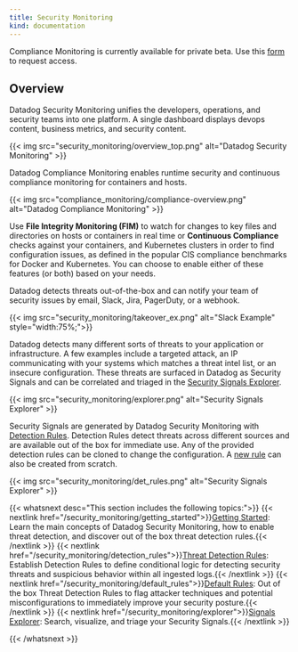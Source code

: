 ```yaml
---
title: Security Monitoring
kind: documentation
---
```


<div class="alert alert-warning">
Compliance Monitoring is currently available for private beta. Use this <a href="https://docs.google.com/forms/d/e/1FAIpQLScTA913tNGptcAeNNdWlvgECjekYoDVJwR-OkMtZYnJnq-FWw/viewform">form</a> to request access.
</div>

## Overview

Datadog Security Monitoring unifies the developers, operations, and security teams into one platform. A single dashboard displays devops content, business metrics, and security content.

{{< img src="security_monitoring/overview_top.png" alt="Datadog Security Monitoring" >}}

Datadog Compliance Monitoring enables runtime security and continuous compliance monitoring for containers and hosts.

{{< img src="compliance_monitoring/compliance-overview.png" alt="Datadog Compliance Monitoring" >}}

Use **File Integrity Monitoring (FIM)** to watch for changes to key files and directories on hosts or containers in real time or **Continuous Compliance** checks against your containers, and Kubernetes clusters in order to find configuration issues, as defined in the popular CIS compliance benchmarks for Docker and Kubernetes. You can choose to enable either of these features (or both) based on your needs.

Datadog detects threats out-of-the-box and can notify your team of security issues by email, Slack, Jira, PagerDuty, or a webhook.

{{< img src="security_monitoring/takeover_ex.png" alt="Slack Example"  style="width:75%;">}}

Datadog detects many different sorts of threats to your application or infrastructure. A few examples include a targeted attack, an IP communicating with your systems which matches a threat intel list, or an insecure configuration. These threats are surfaced in Datadog as Security Signals and can be correlated and triaged in the [Security Signals Explorer][1].

{{< img src="security_monitoring/explorer.png" alt="Security Signals Explorer"  >}}

Security Signals are generated by Datadog Security Monitoring with [Detection Rules][2]. Detection Rules detect threats across different sources and are available out of the box for immediate use. Any of the provided detection rules can be cloned to change the configuration. A [new rule][3] can also be created from scratch.

{{< img src="security_monitoring/det_rules.png" alt="Security Signals Explorer" >}}

{{< whatsnext desc="This section includes the following topics:">}}
  {{< nextlink href="/security_monitoring/getting_started">}}<u>Getting Started</u>: Learn the main concepts of Datadog Security Monitoring, how to enable threat detection, and discover out of the box threat detection rules.{{< /nextlink >}}
  {{< nextlink href="/security_monitoring/detection_rules">}}<u>Threat Detection Rules</u>: Establish Detection Rules to define conditional logic for detecting security threats and suspicious behavior within all ingested logs.{{< /nextlink >}}
  {{< nextlink href="/security_monitoring/default_rules">}}<u>Default Rules</u>: Out of the box Threat Detection Rules to flag attacker techniques and potential misconfigurations to immediately improve your security posture.{{< /nextlink >}}
  {{< nextlink href="/security_monitoring/explorer">}}<u>Signals Explorer</u>: Search, visualize, and triage your Security Signals.{{< /nextlink >}}

{{< /whatsnext >}}

[1]: https://app.datadoghq.com/security
[2]: https://app.datadoghq.com/security/configuration/rules
[3]: https://app.datadoghq.com/security/configuration/rules/new
